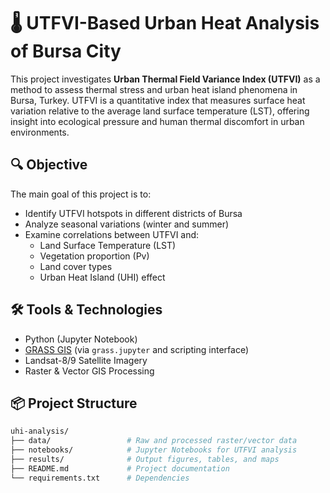 # 🌡️ UTFVI-Based Urban Heat Analysis of Bursa City

This project investigates **Urban Thermal Field Variance Index (UTFVI)** as a method to assess thermal stress and urban heat island phenomena in Bursa, Turkey. UTFVI is a quantitative index that measures surface heat variation relative to the average land surface temperature (LST), offering insight into ecological pressure and human thermal discomfort in urban environments.

## 🔍 Objective

The main goal of this project is to:
- Identify UTFVI hotspots in different districts of Bursa
- Analyze seasonal variations (winter and summer)
- Examine correlations between UTFVI and:
  - Land Surface Temperature (LST)
  - Vegetation proportion (Pv)
  - Land cover types
  - Urban Heat Island (UHI) effect

## 🛠️ Tools & Technologies

- Python (Jupyter Notebook)
- [GRASS GIS](https://grass.osgeo.org/) (via `grass.jupyter` and scripting interface)
- Landsat-8/9 Satellite Imagery
- Raster & Vector GIS Processing

## 📦 Project Structure

```bash
uhi-analysis/
├── data/                 # Raw and processed raster/vector data
├── notebooks/            # Jupyter Notebooks for UTFVI analysis
├── results/              # Output figures, tables, and maps
├── README.md             # Project documentation
└── requirements.txt      # Dependencies
